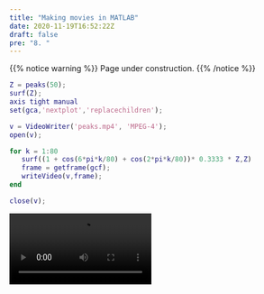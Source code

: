 ```yaml
---
title: "Making movies in MATLAB"
date: 2020-11-19T16:52:22Z
draft: false
pre: "8. "
---
```



{{% notice warning %}}
Page under construction.
{{% /notice %}}

```matlab
Z = peaks(50);
surf(Z); 
axis tight manual 
set(gca,'nextplot','replacechildren'); 

v = VideoWriter('peaks.mp4', 'MPEG-4');
open(v);

for k = 1:80
   surf((1 + cos(6*pi*k/80) + cos(2*pi*k/80))* 0.3333 * Z,Z)
   frame = getframe(gcf);
   writeVideo(v,frame);
end

close(v);
```

<div class=videoContainer>
    <video width="50%" controls loop autoplay preload="auto">
        <source src="/ScientificComputingInMatlab/images/unit_06/6_08_1.mp4" type="video/mp4">
    </video>
</div>